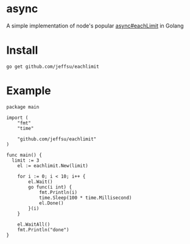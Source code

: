 async
=====

A simple implementation of node's popular [async#eachLimit](https://github.com/caolan/async#eachLimit) in Golang 


Install
=======

    go get github.com/jeffsu/eachlimit

Example
=======

    package main
    
    import (
    	"fmt"
    	"time"
    
    	"github.com/jeffsu/eachlimit"
    )
    
    func main() {
      limit := 3
    	el := eachlimit.New(limit)
    
    	for i := 0; i < 10; i++ {
    		el.Wait()
    		go func(i int) {
    			fmt.Println(i)
    			time.Sleep(100 * time.Millisecond)
    			el.Done()
    		}(i)
    	}
    
    	el.WaitAll()
    	fmt.Println("done")
    }

